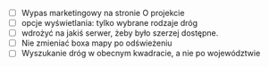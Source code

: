 - [ ] Wypas marketingowy na stronie O projekcie
- [ ] opcje wyświetlania: tylko wybrane rodzaje dróg
- [ ] wdrożyć na jakiś serwer, żeby było szerzej dostępne.
- [ ] Nie zmieniać boxa mapy po odświeżeniu
- [ ] Wyszukanie dróg w obecnym kwadracie, a nie po województwie
